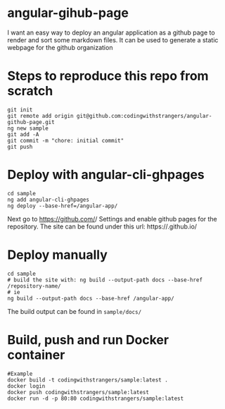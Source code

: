# angular-gihub-page

I want an easy way to deploy an angular application as a github page to render
and sort some markdown files. It can be used to generate a static webpage for 
the github organization

# Steps to reproduce this repo from scratch

```
git init
git remote add origin git@github.com:codingwithstrangers/angular-github-page.git
ng new sample
git add -A
git commit -m "chore: initial commit"
git push
```

# Deploy with angular-cli-ghpages

```
cd sample
ng add angular-cli-ghpages
ng deploy --base-href=/angular-app/
```
Next go to https://github.com/<username>/<repositoryname> Settings and enable
github pages for the repository. The site can be found under this url:
https://<username>.github.io/<repositoryname>

# Deploy manually

```
cd sample
# build the site with: ng build --output-path docs --base-href /repository-name/
# ie
ng build --output-path docs --base-href /angular-app/
```
The build output can be found in `sample/docs/`

# Build, push and run Docker container
```
#Example
docker build -t codingwithstrangers/sample:latest .
docker login
docker push codingwithstrangers/sample:latest
docker run -d -p 80:80 codingwithstrangers/sample:latest
```

